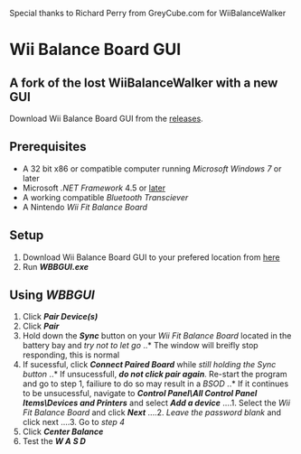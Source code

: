 Special thanks to Richard Perry from GreyCube.com for WiiBalanceWalker

# Wii Balance Board GUI
## A fork of the lost WiiBalanceWalker with a new GUI

Download Wii Balance Board GUI from the [releases](https://github.com/TheOneTrueCode/Wii-Balance-Board-GUI/releases "WBBGUI download").

## Prerequisites

* A 32 bit x86 or compatible computer running *Microsoft Windows 7* or later
* Microsoft *.NET Framework* 4.5 or [later](https://www.microsoft.com/en-us/download/confirmation.aspx?id=55170)
* A working compatible *Bluetooth Transciever*
* A Nintendo *Wii Fit Balance Board*

## Setup

1. Download Wii Balance Board GUI to your prefered location from [here](https://github.com/TheOneTrueCode/Wii-Balance-Board-GUI/releases "WBBGUI download")
2. Run ***WBBGUI.exe***

## Using ***WBBGUI***

1. Click ***Pair Device(s)***
2. Click ***Pair***
3. Hold down the ***Sync*** button on your *Wii Fit Balance Board* located in the battery bay and *try not to let go*
..* The window will breifly stop responding, this is normal
4. If sucessful, click ***Connect Paired Board*** while *still holding the Sync button*
..* If unsucessfull, ***do not click pair again***. Re-start the program and go to step 1, failiure to do so may result in a *BSOD*
..* If it continues to be unsucessful, navigate to ***Control Panel\All Control Panel Items\Devices and Printers*** and select ***Add a device*** 
....1. Select the *Wii Fit Balance Board* and click ***Next***
....2. *Leave the password blank* and click next
....3. Go to *step 4*
5. Click ***Center Balance***
6. Test the ***W A S D***
